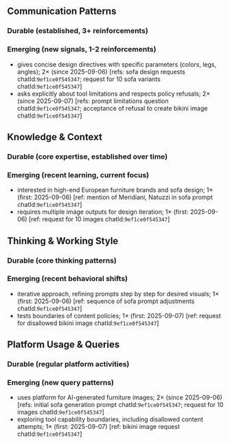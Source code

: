 ## Communication Patterns
### Durable (established, 3+ reinforcements)

### Emerging (new signals, 1-2 reinforcements)
- gives concise design directives with specific parameters (colors, legs, angles); 2× (since 2025-09-06) [refs: sofa design requests chatId:`9ef1ce0f545347`; request for 10 sofa variants chatId:`9ef1ce0f545347`]
- asks explicitly about tool limitations and respects policy refusals; 2× (since 2025-09-07) [refs: prompt limitations question chatId:`9ef1ce0f545347`; acceptance of refusal to create bikini image chatId:`9ef1ce0f545347`]

## Knowledge & Context
### Durable (core expertise, established over time)

### Emerging (recent learning, current focus)
- interested in high-end European furniture brands and sofa design; 1× (first: 2025-09-06) [ref: mention of Meridiani, Natuzzi in sofa prompt chatId:`9ef1ce0f545347`]
- requires multiple image outputs for design iteration; 1× (first: 2025-09-06) [ref: request for 10 images chatId:`9ef1ce0f545347`]

## Thinking & Working Style
### Durable (core thinking patterns)

### Emerging (recent behavioral shifts)
- iterative approach, refining prompts step by step for desired visuals; 1× (first: 2025-09-06) [ref: sequence of sofa prompt adjustments chatId:`9ef1ce0f545347`]
- tests boundaries of content policies; 1× (first: 2025-09-07) [ref: request for disallowed bikini image chatId:`9ef1ce0f545347`]

## Platform Usage & Queries
### Durable (regular platform activities)

### Emerging (new query patterns)
- uses platform for AI-generated furniture images; 2× (since 2025-09-06) [refs: initial sofa generation prompt chatId:`9ef1ce0f545347`; request for 10 images chatId:`9ef1ce0f545347`]
- exploring tool capability boundaries, including disallowed content attempts; 1× (first: 2025-09-07) [ref: bikini image request chatId:`9ef1ce0f545347`]